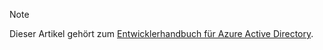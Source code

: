 > [!NOTE]
> Dieser Artikel gehört zum [Entwicklerhandbuch für Azure Active Directory](../articles/active-directory/develop/active-directory-developers-guide.md).
>
>
